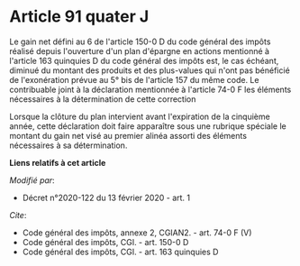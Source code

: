 # Article 91 quater J

Le gain net défini au 6 de l'article 150-0 D du code général des impôts réalisé depuis l'ouverture d'un plan d'épargne en
actions mentionné à l'article 163 quinquies D du code général des impôts est, le cas échéant, diminué du montant des produits
et des plus-values qui n'ont pas bénéficié de l'exonération prévue au 5° bis de l'article 157 du même code. Le contribuable
joint à la déclaration mentionnée à l'article 74-0 F les éléments nécessaires à la détermination de cette correction

Lorsque la clôture du plan intervient avant l'expiration de la cinquième année, cette déclaration doit faire apparaître sous
une rubrique spéciale le montant du gain net visé au premier alinéa assorti des éléments nécessaires à sa détermination.

**Liens relatifs à cet article**

_Modifié par_:

  - Décret n°2020-122 du 13 février 2020 - art. 1

_Cite_:

  - Code général des impôts, annexe 2, CGIAN2. - art. 74-0 F (V)
  - Code général des impôts, CGI. - art. 150-0 D
  - Code général des impôts, CGI. - art. 163 quinquies D
